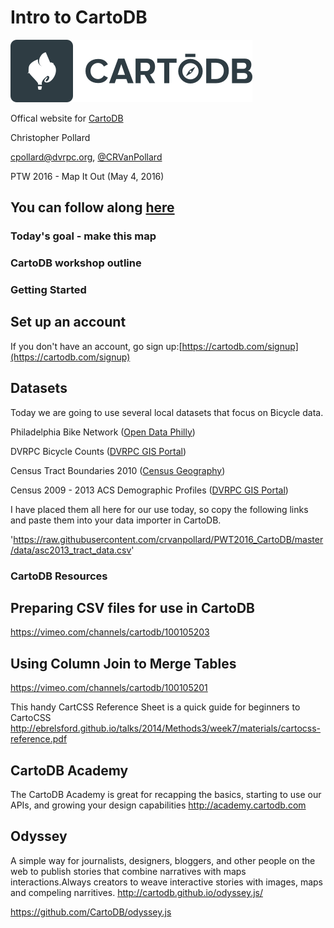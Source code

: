# Intro to CartoDB
![alt text](https://raw.githubusercontent.com/crvanpollard/PWT2016_CartoDB/master/img/cartodb.png)

Offical website for [CartoDB](https://cartodb.com)

Christopher Pollard

cpollard@dvrpc.org, [@CRVanPollard ](https://twitter.com/CRVanPollard)

PTW 2016 - Map It Out (May 4, 2016)

You can follow along [here](https://github.com/crvanpollard/PWT2016_CartoDB)
---
### Today's goal - make this map

### CartoDB workshop outline

### Getting Started

## Set up an account
If you don't have an account, go sign up:[https://cartodb.com/signup](https://cartodb.com/signup)  

## Datasets
Today we are going to use several local datasets that focus on Bicycle data.

Philadelphia Bike Network ([Open Data Philly](https://www.opendataphilly.org/dataset/bike-network))

DVRPC Bicycle Counts ([DVRPC GIS Portal](http://dvrpc.dvrpcgis.opendata.arcgis.com/datasets/f8cf3245754c4b79a89a04a5d278a450_0))

Census Tract Boundaries 2010 ([Census Geography](https://www.census.gov/geo/maps-data/data/tiger-line.html))

Census 2009 - 2013 ACS Demographic Profiles ([DVRPC GIS Portal](http://dvrpc.dvrpcgis.opendata.arcgis.com/datasets/beb54980293b4c0fa5312f0eb8ffbb1f_0))

I have placed them all here for our use today, so copy the following links and paste them into your data importer in CartoDB.

'https://raw.githubusercontent.com/crvanpollard/PWT2016_CartoDB/master/data/asc2013_tract_data.csv'

### CartoDB Resources
## Preparing CSV files for use in CartoDB
https://vimeo.com/channels/cartodb/100105203

## Using Column Join to Merge Tables
https://vimeo.com/channels/cartodb/100105201


This handy CartCSS Reference Sheet is a quick guide for beginners to CartoCSS
http://ebrelsford.github.io/talks/2014/Methods3/week7/materials/cartocss-reference.pdf

## CartoDB Academy
The CartoDB Academy is great for recapping the basics, starting to use our APIs, and growing your design capabilities
http://academy.cartodb.com



## Odyssey
A simple way for journalists, designers, bloggers, and other people on the web to publish stories that combine narratives with maps interactions.Always creators to weave interactive stories with images, maps and compeling narritives.
http://cartodb.github.io/odyssey.js/

https://github.com/CartoDB/odyssey.js